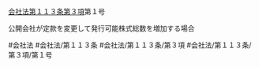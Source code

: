 [会社法第１１３条第３項](会社法＿＿＿＿第１１３条第３項)第１号

公開会社が定款を変更して発行可能株式総数を増加する場合


#会社法
#会社法/第１１３条
#会社法/第１１３条/第３項
#会社法/第１１３条/第３項/第１号
